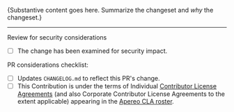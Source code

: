 {Substantive content goes here. Summarize the changeset and *why* the changeset.}

----

Review for security considerations

<!-- Place an x in the checkbox for YES. -->

- [ ] The change has been examined for security impact.

PR considerations checklist:

<!-- Place an x in the checkbox for YES. -->

- [ ] Updates `CHANGELOG.md` to reflect this PR's change.
- [ ] This Contribution is under the terms of Individual [Contributor License Agreements][] (and also Corporate Contributor License Agreements to the extent applicable) appearing in the [Apereo CLA roster][].

[Apereo CLA roster]: http://licensing.apereo.org/completed-clas
[Contributor License Agreements]: https://www.apereo.org/licensing/agreements
